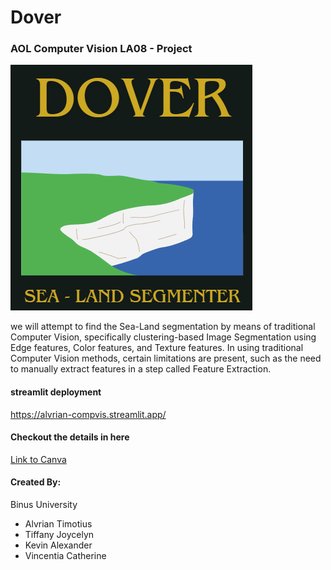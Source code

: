 # Dover
### AOL Computer Vision LA08 - Project
<div>
  <img src = "Dover-Cover.png" alt = "Logo"> <br>
  <p>
  we will attempt to find the Sea-Land segmentation by means of traditional Computer Vision, specifically clustering-based Image Segmentation using Edge features, Color features, and Texture features. In using traditional Computer Vision methods, certain limitations are present, such as the need to manually extract features in a step called Feature Extraction.
  </p>
</div>

#### streamlit deployment
https://alvrian-compvis.streamlit.app/

#### Checkout the details in here
[Link to Canva](https://www.canva.com/design/DAGW5wF8mH0/YOoox5zqUsYZgjjTqZWfDQ/edit?utm_content=DAGW5wF8mH0&utm_campaign=designshare&utm_medium=link2&utm_source=sharebutton_) <br>

#### Created By:
Binus University
- Alvrian Timotius
- Tiffany Joycelyn
- Kevin Alexander
- Vincentia Catherine
